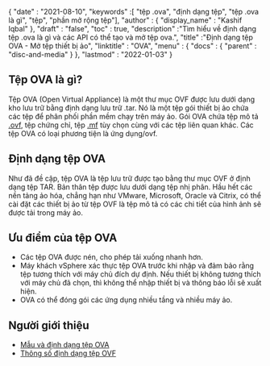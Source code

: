 {
  "date" : "2021-08-10",
  "keywords" :[ "tệp .ova", "định dạng tệp", "tệp .ova là gì", "tệp", "phần mở rộng tệp"],
  "author" : {
    "display_name" : "Kashif Iqbal"
},
  "draft" : "false",
   "toc" : true,
  "description" :"Tìm hiểu về định dạng tệp .ova là gì và các API có thể tạo và mở tệp ova.",
  "title" :"Định dạng tệp OVA - Mở tệp thiết bị ảo",
  "linktitle" : "OVA",
  "menu" : {
    "docs" : {
      "parent" : "disc-and-media"
}
},
  "lastmod" : "2022-01-03"
}

## Tệp OVA là gì?

Tệp OVA (Open Virtual Appliance) là một thư mục OVF được lưu dưới dạng kho lưu trữ bằng định dạng lưu trữ .tar. Nó là một tệp gói thiết bị ảo chứa các tệp để phân phối phần mềm chạy trên máy ảo. Gói OVA chứa tệp mô tả [.ovf](/vi/disc-and-media/ovf/), tệp chứng chỉ, tệp [.mf](/vi/programming/mf/) tùy chọn cùng với các tệp liên quan khác. Các tệp OVA có loại phương tiện là ứng dụng/ovf.

## Định dạng tệp OVA

Như đã đề cập, tệp OVA là tệp lưu trữ được tạo bằng thư mục OVF ở định dạng tệp TAR. Bản thân tệp được lưu dưới dạng tệp nhị phân. Hầu hết các nền tảng ảo hóa, chẳng hạn như VMware, Microsoft, Oracle và Citrix, có thể cài đặt các thiết bị ảo từ tệp OVF là tệp mô tả có các chi tiết của hình ảnh sẽ được tải trong máy ảo.

## Ưu điểm của tệp OVA

* Các tệp OVA được nén, cho phép tải xuống nhanh hơn.
* Máy khách vSphere xác thực tệp OVA trước khi nhập và đảm bảo rằng tệp tương thích với máy chủ đích dự định. Nếu thiết bị không tương thích với máy chủ đã chọn, thì không thể nhập thiết bị và thông báo lỗi sẽ xuất hiện.
* OVA có thể đóng gói các ứng dụng nhiều tầng và nhiều máy ảo.

## Người giới thiệu

* [Mẫu và định dạng tệp OVA](https://docs.vmware.com/en/VMware-vSphere/7.0/com.vmware.vsphere.vm_admin.doc/GUID-AE61948B-C2EE-436E-BAFB-3C7209088552.html )
* [Thông số định dạng tệp OVF](https://products.conholdate.app/viewer/view/3XKCLQbwAw/open-virtualization-format-specution-dsp0243_1-1-0.pdf)

